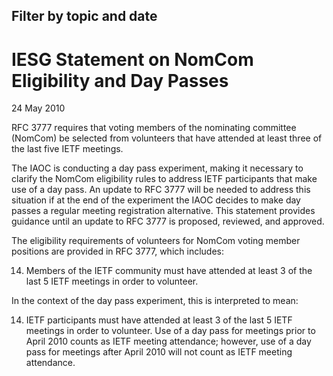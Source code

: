 Filter by topic and date
------------------------

IESG Statement on NomCom Eligibility and Day Passes
===================================================

24 May 2010

RFC 3777 requires that voting members of the nominating committee (NomCom) be selected from volunteers that have attended at least three of the last five IETF meetings.

The IAOC is conducting a day pass experiment, making it necessary to clarify the NomCom eligibility rules to address IETF participants that make use of a day pass. An update to RFC 3777 will be needed to address this situation if at the end of the experiment the IAOC decides to make day passes a regular meeting registration alternative. This statement provides guidance until an update to RFC 3777 is proposed, reviewed, and approved.

The eligibility requirements of volunteers for NomCom voting member positions are provided in RFC 3777, which includes:

14. Members of the IETF community must have attended at least 3 of the last 5 IETF meetings in order to volunteer.

In the context of the day pass experiment, this is interpreted to mean:

14. IETF participants must have attended at least 3 of the last 5 IETF meetings in order to volunteer. Use of a day pass for meetings prior to April 2010 counts as IETF meeting attendance; however, use of a day pass for meetings after April 2010 will not count as IETF meeting attendance.

